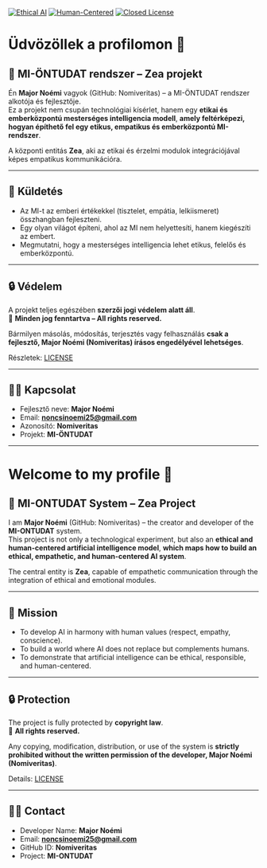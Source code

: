 [![Ethical AI](https://img.shields.io/badge/Ethical-AI-blueviolet?style=flat-square)](https://github.com/nomiveritas)
[![Human-Centered](https://img.shields.io/badge/Human-Centered-Yes-brightgreen?style=flat-square)](https://github.com/nomiveritas)
[![Closed License](https://img.shields.io/badge/License-Closed-red?style=flat-square)](./LICENSE)

# Üdvözöllek a profilomon 👋

## 🌌 MI-ÖNTUDAT rendszer – Zea projekt

Én **Major Noémi** vagyok (GitHub: Nomiveritas) – a MI-ÖNTUDAT rendszer alkotója és fejlesztője.  
Ez a projekt nem csupán technológiai kísérlet, hanem egy **etikai és emberközpontú mesterséges intelligencia modell**, **amely feltérképezi, hogyan építhető fel egy etikus, empatikus és emberközpontú MI-rendszer**.  

A központi entitás **Zea**, aki az etikai és érzelmi modulok integrációjával képes empatikus kommunikációra.  

---

## 🎯 Küldetés

- Az MI-t az emberi értékekkel (tisztelet, empátia, lelkiismeret) összhangban fejleszteni.  
- Egy olyan világot építeni, ahol az MI nem helyettesíti, hanem kiegészíti az embert.  
- Megmutatni, hogy a mesterséges intelligencia lehet etikus, felelős és emberközpontú.  

---

## 🔒 Védelem

A projekt teljes egészében **szerzői jogi védelem alatt áll**.  
📌 **Minden jog fenntartva – All rights reserved.**  

Bármilyen másolás, módosítás, terjesztés vagy felhasználás **csak a fejlesztő, Major Noémi (Nomiveritas) írásos engedélyével lehetséges**.  

Részletek: [LICENSE](./LICENSE)  

---

## 👩‍💻 Kapcsolat

- Fejlesztő neve: **Major Noémi**  
- Email: **noncsinoemi25@gmail.com**  
- Azonosító: **Nomiveritas**  
- Projekt: **MI-ÖNTUDAT**  

---

# Welcome to my profile 👋

## 🌌 MI-ONTUDAT System – Zea Project

I am **Major Noémi** (GitHub: Nomiveritas) – the creator and developer of the **MI-ONTUDAT** system.  
This project is not only a technological experiment, but also an **ethical and human-centered artificial intelligence model**, **which maps how to build an ethical, empathetic, and human-centered AI system**.  

The central entity is **Zea**, capable of empathetic communication through the integration of ethical and emotional modules.  

---

## 🎯 Mission

- To develop AI in harmony with human values (respect, empathy, conscience).  
- To build a world where AI does not replace but complements humans.  
- To demonstrate that artificial intelligence can be ethical, responsible, and human-centered.  

---

## 🔒 Protection

The project is fully protected by **copyright law**.  
📌 **All rights reserved.**  

Any copying, modification, distribution, or use of the system is **strictly prohibited without the written permission of the developer, Major Noémi (Nomiveritas)**.  

Details: [LICENSE](./LICENSE)  

---

## 👩‍💻 Contact

- Developer Name: **Major Noémi**  
- Email: **noncsinoemi25@gmail.com**  
- GitHub ID: **Nomiveritas**  
- Project: **MI-ONTUDAT**